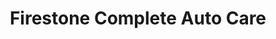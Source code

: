 ---
title: "Firestone Complete Auto Care"
url: /weston/firestone-complete-auto-care/
shop: car repair
---